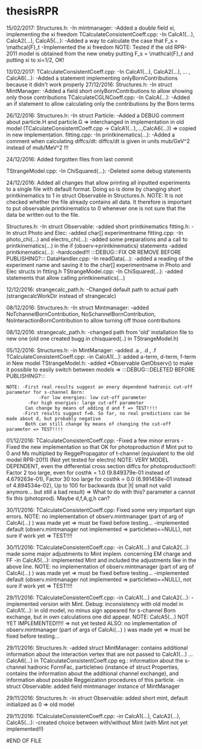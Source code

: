 # thesisRPR

15/02/2017:
   Structures.h:
	-In mintmanager:
	 	-Added a double field xi, implementing the xi freedom
   TCalculateConsistentCoeff.cpp:
	-In CalcA1(...), CalcA2(...), CalcA5(...):
	 	-Added a way to calculate the case that F_s = \mathcal{F}_t
	 	-Implemented the xi freedom
	NOTE:	Tested if the old RPR-2011 model is obtained from the new oneby putting F_s = \mathcal{F}_t and
	 	putting xi to xi=1/2, OK!

13/02/2017:
   TCalculateConsistentCoeff.cpp:
	-In CalcA1(...), CalcA2(...), ... , CalcA6(...):
	 	-Added a statement implementing onlyBornContributions because it didn't work properly
27/12/2016:
   Structures.h:
	-In struct MintManager:
	 	-Added a field short onlyBornContributions to allow showing only those contributions
   TCalculateCGLNCoeff.cpp:
	-In CalcA(...):
	 	-Added an if statement to allow calculating only the contributions by the Born terms

26/12/2016:
   Structures.h:
	-In struct Particle:
	 	-Added a DEBUG comment about particle.H and particle.G => interchanged in implementation in old
	 		model (TCalculateConsistentCoeff.cpp -> CalcA1(...),...,CalcA6(...)) => copied in new
		 	implementation.
   fitting.cpp:
	-In printkinematics(...):
	 	-Added a comment when calculating diffcs/dt: diffcs/dt is given in units mub/GeV^2 instead of
		 	mub/MeV^2 !!!

24/12/2016:
   Added forgotten files from last commit

   TStrangeModel.cpp:
	-In ChiSquared(...):
	 	-Deleted some debug statements

24/12/2016:
   Added all changes that allow printing all inputted experiments to a single file with default format. Doing so
   is done by changing short printkinematics to 1 in struct Observable in Structures.h. NOTE: It is not checked
   whether the file already contains all data. It therefore is important to put observable.printkinematics to 0 
   whenever one is not sure that the data be written out to the file.

   Structures.h:
	-In struct Observable:
	 	-added short printkinematics
   fitting.h:
	-In struct Photo and Elec:
	 	-added char[] experimentname
   fitting.cpp:
	-In photo_chi(...) and electro_chi(...):
	 	-added some preparations and a call to printkinematics(...) in the if (observ->printkinematics)
	 	 statements
	-added printkinematics(...):
	 	-hardcoded!!! :::DEBUG:::FIX OR REMOVE BEFORE PUBLISHING?:::
   DataHandler.cpp:
	-In readData(...):
	 	-added a reading of the experiment name and saving it to the char[] experimentname in Photo and
	 	 Elec structs in fitting.h
   TStrangeModel.cpp:
	-In ChiSquared(...):
	 	-added statements that allow calling printkinematics(...)

12/12/2016:
   strangecalc_path.h:
	-Changed default path to actual path (strangecalcWorkDir instead of strangecalc)

08/12/2016:
   Structures.h:
	-In struct Mintmanager:
	 	-added NoTchannelBornContribution, NoSchannelBornContribution, NoInteractionBornContribution
		 	to allow turning off those contributions

08/12/2016:
   strangecalc_path.h:
	 	-changed path from 'old' installation file to new one (old one created bugg in chisquared(..) 
	 	 	in TStrangeModel.h)

05/12/2016:
   Structures.h:
	-in MintManager:
	 	-added .a , .d , .f
   TCalculateConsistentCoeff.cpp:
	-in CalcA1(...): added a-term, d-term, f-term in New model
   TStrangeModel.h:
	 	-added *Observable GetObserv() to make it possible to easily switch between models
		 	=> :::DEBUG:::DELETED BEFORE PUBLISHING?:::

   	NOTE: -First real results suggest an enery dependend hadronic cut-off parameter for s-channel Born:
	      		-For low energies: low cut-off parameter
		 	-For high energies: large cut-off parameter
	       Can change by means of adding d and f => TEST!!!!
	      -First results suggest f=0. So far, no real predictions can be made about d, but probably negative
	       Both can still change by means of changing the cut-off parameter => TEST!!!!

01/12/2016:
   TCalculateConsistentCoeff.cpp:
	-Fixed a few minor errors
	-Fixed the new implementation so that OK for photoproduction if Mint put to 0 and Ms multiplied by 
	 	ReggePropagator of t-channel (equivalent to the old model RPR-2011) (Not yet tested for electro)
	NOTE: VERY MODEL DEPENDENT, even the differential cross section diffcs for photoproduction!!:
	 	Factor 2 too large, even for costhk = 1.0 (9.849379e-01 instead of 4.679263e-01),
	 	Factor 30 too large 	 for costhk = 0.0 (6.991458e-01 instead of 4.894534e-02),
	 	Up to 100 for backwards (but |t| small not valid anymore... but still a bad result)
	 	=> What to do with this? parameter a cannot fix this (photoprod). Maybe d,f,A,g,h can?

30/11/2016:
   TCalculateConsistentCoeff.cpp: Fixed some very important sign errors.
	NOTE: no implementation of observ.mintmanager (part of arg of CalcAi(...) ) was made yet
	 	=> must be fixed before testing...
	-implemented default (observ.mintmanager not implemented => particletwo==NULL), not sure if work yet
	 	=> TEST!!!!

30/11/2016:
   TCalculateConsistentCoeff.cpp:
	-in CalcA1(...) and CalcA2(...): made some major adjustments to Mint implem. concerning EM charge and FF
	-in CalcA5(...): implemented Mint and included the adjustments like in the above line.
	NOTE: no implementation of observ.mintmanager (part of arg of CalcAi(...) ) was made yet
	 	=> must be fixed before testing...
	-implemented default (observ.mintmanager not implemented => particletwo==NULL), not sure if work yet
	 	=> TEST!!!!

29/11/2016:
   TCalculateConsistentCoeff.cpp:
       -in CalcA1(...) and CalcA2(...): -implemented version with Mint. Debug: inconsistency with old
		 			model in CalcA1(...): in old model, no minus sign appeared for
	 				s-channel Born exchange, but in own calculations one did appear.
	NOTE: CalcA5(...) NOT YET IMPLEMENTED!!!!! => not yet tested
	ALSO: no implementation of observ.mintmanager (part of args of CalcAi(...) ) was made yet
	 	=> must be fixed before testing...

29/11/2016:
   Structures.h:
       -added struct MintManager: contains additional information about the interaction vertex that are not
	passed to CalcA1(...) ... CalcA6(...) in TCalculateConsistentCoeff.cpp
	eg.: information about the s-channel hadronic FormFac, particletwo (instance of struct Properties,
	contains the information about the additional channel exchange), and information about possible
	Reggeization procedures of this particle.
       -in struct Observable: added field mintmanager instance of MintManager

29/11/2016: 
   Structures.h:
       -in struct Observable: added short mint, default initialized as 0 => old model

29/11/2016:
   TCalculateConsistentCoeff.cpp:
       -in CalcA1(...), CalcA2(...), CalcA5(...): -created choice between with/without Mint (with Mint not yet
	                                           implemented!!)

#END OF FILE
